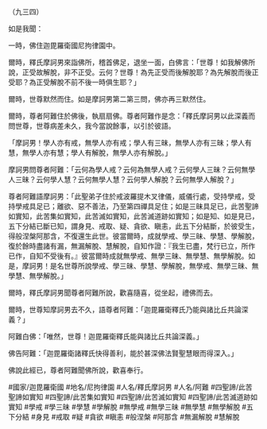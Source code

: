（九三四）

如是我聞：

一時，佛住迦毘羅衛國尼拘律園中。

爾時，釋氏摩訶男來詣佛所，稽首佛足，退坐一面，白佛言：「世尊！如我解佛所說，正受故解脫，非不正受。云何？世尊！為先正受而後解脫耶？為先解脫而後正受耶？為正受解脫不前不後一時俱生耶？」

爾時，世尊默然而住。如是摩訶男第二第三問，佛亦再三默然住。

爾時，尊者阿難住於佛後，執扇扇佛。尊者阿難作是念：「釋氏摩訶男以此深義而問世尊，世尊病差未久，我今當說餘事，以引於彼語。

「摩訶男！學人亦有戒，無學人亦有戒；學人有三昧，無學人亦有三昧；學人有慧，無學人亦有慧；學人有解脫，無學人亦有解脫。」

摩訶男問尊者阿難：「云何為學人戒？云何為無學人戒？云何學人三昧？云何無學人三昧？云何學人慧？云何無學人慧？云何學人解脫？云何無學人解脫？」

尊者阿難語摩訶男：「此聖弟子住於戒波羅提木叉律儀，威儀行處，受持學戒，受持學戒具足已；離欲、惡不善法，乃至第四禪具足住；如是三昧具足已，此苦聖諦如實知，此苦集如實知，此苦滅如實知，此苦滅道跡如實知；如是知、如是見已，五下分結已斷已知，謂身見、戒取、疑、貪欲、瞋恚，此五下分結斷，於彼受生，得般涅槃阿那含，不復還生此世。彼當爾時，成就學戒、學三昧、學慧、學解脫，復於餘時盡諸有漏，無漏解脫、慧解脫，自知作證：『我生已盡，梵行已立，所作已作，自知不受後有。』彼當爾時成就無學戒、無學三昧、無學慧、無學解脫。如是，摩訶男！是名世尊所說學戒、學三昧、學慧、學解脫，無學戒、無學三昧、無學慧、無學解脫。」

爾時，釋氏摩訶男聞尊者阿難所說，歡喜隨喜，從坐起，禮佛而去。

爾時，世尊知摩訶男去不久，語尊者阿難：「迦毘羅衛釋氏乃能與諸比丘共論深義？」

阿難白佛：「唯然，世尊！迦毘羅衛釋氏能與諸比丘共論深義。」

佛告阿難：「迦毘羅衛諸釋氏快得善利，能於甚深佛法賢聖慧眼而得深入。」

佛說此經已，尊者阿難聞佛所說，歡喜奉行。

#國家/迦毘羅衛國
#地名/尼拘律園
#人名/釋氏摩訶男
#人名/阿難
#四聖諦/此苦聖諦如實知
#四聖諦/此苦集如實知
#四聖諦/此苦滅如實知
#四聖諦/此苦滅道跡如實知
#學戒
#學三昧
#學慧
#學解脫
#無學戒
#無學三昧
#無學慧
#無學解脫
#五下分結
#身見
#戒取
#疑
#貪欲
#瞋恚
#般涅槃
#阿那含
#無漏解脫
#慧解脫
